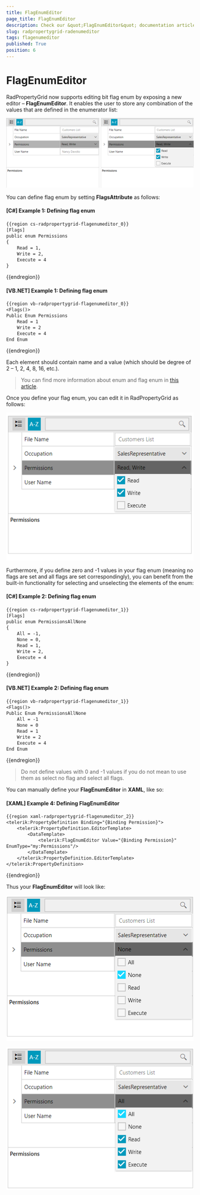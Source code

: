 ```yaml
---
title: FlagEnumEditor
page_title: FlagEnumEditor
description: Check our &quot;FlagEnumEditor&quot; documentation article for the RadPropertyGrid {{ site.framework_name }} control.
slug: radpropertygrid-radenumeditor
tags: flagenumeditor
published: True
position: 6
---
```


# FlagEnumEditor

RadPropertyGrid now supports editing bit flag enum by exposing a new editor – __FlagEnumEditor__. It enables the user to store any combination of the values that are defined in the enumerator list:

![Rad Property Grid Flag Enum Editor 5](images/RadPropertyGrid_FlagEnumEditor_5.png)

You can define flag enum by setting __FlagsAttribute__ as follows:

#### __[C#] Example 1: Defining flag enum__

	{{region cs-radpropertygrid-flagenumeditor_0}}
	[Flags]
	public enum Permissions
	{
	    Read = 1,
	    Write = 2,
	    Execute = 4
	}
{{endregion}}

#### __[VB.NET] Example 1: Defining flag enum__

	{{region vb-radpropertygrid-flagenumeditor_0}}
	<Flags()>
	Public Enum Permissions
	    Read = 1
	    Write = 2
	    Execute = 4
	End Enum
{{endregion}}

Each element should contain name and a value (which should be degree of 2 – 1, 2, 4, 8, 16, etc.).

>You can find more information about enum and flag enum in [this article](http://msdn.microsoft.com/en-us/library/cc138362.aspx).

Once you define your flag enum, you can edit it in RadPropertyGrid as follows:    

![Rad Property Grid Flag Enum Editor 2](images/RadPropertyGrid_FlagEnumEditor_2.png)

Furthermore, if you define zero and -1 values in your flag enum (meaning no flags are set and all flags are set correspondingly), you can benefit from the built-in functionality for selecting and unselecting the elements of the enum:

#### __[C#] Example 2: Defining flag enum__

	{{region cs-radpropertygrid-flagenumeditor_1}}
	[Flags]
	public enum PermissionsAllNone
	{
	    All = -1,
	    None = 0,
	    Read = 1,
	    Write = 2,
	    Execute = 4
	}
{{endregion}}

#### __[VB.NET] Example 2: Defining flag enum__

	{{region vb-radpropertygrid-flagenumeditor_1}}
	<Flags()>
	Public Enum PermissionsAllNone
	    All = -1
	    None = 0
	    Read = 1
	    Write = 2
	    Execute = 4
	End Enum
{{endregion}}

>Do not define values with 0 and -1 values if you do not mean to use them as select no flag and select all flags.

You can manually define your __FlagEnumEditor__ in __XAML__, like so:

#### __[XAML] Example 4: Defining FlagEnumEditor__

	{{region xaml-radpropertygrid-flagenumeditor_2}}
	<telerik:PropertyDefinition Binding="{Binding Permission}">
	    <telerik:PropertyDefinition.EditorTemplate>
	        <DataTemplate>
	            <telerik:FlagEnumEditor Value="{Binding Permission}" EnumType="my:Permissions"/>
	        </DataTemplate>
	    </telerik:PropertyDefinition.EditorTemplate>
	</telerik:PropertyDefinition>
{{endregion}}

Thus your __FlagEnumEditor__ will look like:

![Rad Property Grid Flag Enum Editor 3](images/RadPropertyGrid_FlagEnumEditor_3.png)

![Rad Property Grid Flag Enum Editor 4](images/RadPropertyGrid_FlagEnumEditor_4.png)
